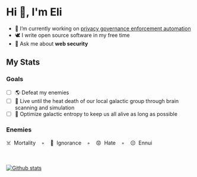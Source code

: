 <h1>Hi 👋, I'm Eli</h1>

- 🔭 I’m currently working on [privacy governance enforcement automation](https://docs.transcend.io/docs/consent/capabilities)
- 🕊 I write open source software in my free time
- 💬 Ask me about **web security**

## My Stats

### Goals

- [ ] 🌎 Defeat my enemies
- [ ] 🧠 Live until the heat death of our local galactic group through brain scanning and simulation
- [ ] 🌌 Optimize galactic entropy to keep us all alive as long as possible

### Enemies

☠️&nbsp;&nbsp;Mortality&nbsp;&nbsp;&nbsp;&nbsp;◦&nbsp;&nbsp;&nbsp;&nbsp;🤔&nbsp;&nbsp;Ignorance&nbsp;&nbsp;&nbsp;&nbsp;◦&nbsp;&nbsp;&nbsp;&nbsp;😡&nbsp;&nbsp;Hate&nbsp;&nbsp;&nbsp;&nbsp;◦&nbsp;&nbsp;&nbsp;&nbsp;😔&nbsp;&nbsp;Ennui

<br/>

[![Github stats](https://github-readme-stats.vercel.app/api?username=eligrey&show_icons=true&locale=en)](https://dangerous.link/virus.exe)
